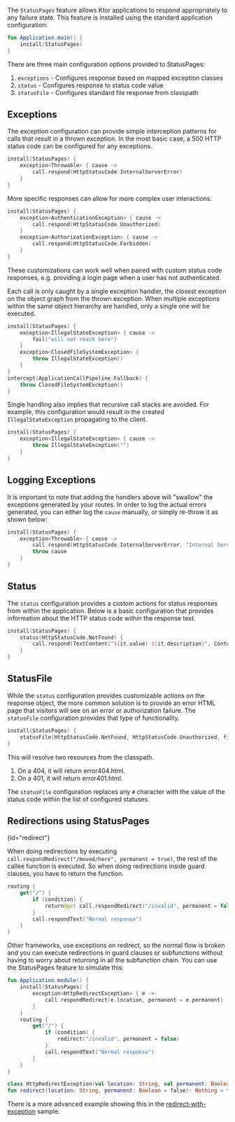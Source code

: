 [//]: # (title: Status Pages)
[//]: # (caption: Handle Exceptions and Customize Status Pages)
[//]: # (category: servers)
[//]: # (permalink: /servers/features/status-pages.html)
[//]: # (feature: feature)
[//]: # (artifact: io.ktor)
[//]: # (class: io.ktor.features.StatusPages)
[//]: # (redirect_from: redirect_from)
[//]: # (- /features/status-pages.html: - /features/status-pages.html)
[//]: # (ktor_version_review: 1.0.0)

The `StatusPages` feature allows Ktor applications to respond appropriately to any failure state. 
This feature is installed using the standard application configuration:

```kotlin
fun Application.main() {
    install(StatusPages)
}
```

There are three main configuration options provided to StatusPages:

1. `exceptions` - Configures response based on mapped exception classes 
2. `status` - Configures response to status code value
3. `statusFile` - Configures standard file response from classpath







## Exceptions 

The exception configuration can provide simple interception patterns for calls that result in a thrown exception. In the most basic case, a 500 HTTP status code can be configured for any exceptions.

```kotlin
install(StatusPages) {
    exception<Throwable> { cause ->
        call.respond(HttpStatusCode.InternalServerError)
    }
}
```

More specific responses can allow for more complex user interactions.

```kotlin
install(StatusPages) {
    exception<AuthenticationException> { cause ->
        call.respond(HttpStatusCode.Unauthorized)
    }
    exception<AuthorizationException> { cause ->
        call.respond(HttpStatusCode.Forbidden)
    }
}
```

These customizations can work well when paired with custom status code responses, e.g. providing a login page when a user has not authenticated.

Each call is only caught by a single exception handler, the closest exception on the object graph from the thrown exception. When multiple exceptions within the same object hierarchy are handled, only a single one will be executed.

```kotlin
install(StatusPages) {
    exception<IllegalStateException> { cause ->
        fail("will not reach here")
    }
    exception<ClosedFileSystemException> {
        throw IllegalStateException()
    }
}
intercept(ApplicationCallPipeline.Fallback) {
    throw ClosedFileSystemException()
}
```

Single handling also implies that recursive call stacks are avoided. For example, this configuration would result in the created `IllegalStateException` propagating to the client.

```kotlin
install(StatusPages) {
    exception<IllegalStateException> { cause ->
        throw IllegalStateException("")
    }
}
```

## Logging Exceptions

It is important to note that adding the handlers above will "swallow" the exceptions generated by your routes. In order to log the actual errors generated, you can either log the `cause` manually, or simply re-throw it as shown below:

```kotlin
install(StatusPages) {
    exception<Throwable> { cause ->
        call.respond(HttpStatusCode.InternalServerError, "Internal Server Error")
        throw cause
    }
}
```

## Status 

The `status` configuration provides a custom actions for status responses from within the application. Below is a basic configuration that provides information about the HTTP status code within the response text.

```kotlin
install(StatusPages) {
    status(HttpStatusCode.NotFound) {
        call.respond(TextContent("${it.value} ${it.description}", ContentType.Text.Plain.withCharset(Charsets.UTF_8), it))
    }
}
```

## StatusFile 

While the `status` configuration provides customizable actions on the response object, the more common solution is to provide an error HTML page that visitors will see on an error or authorization failure. The `statusFile` configuration provides that type of functionality.

```kotlin
install(StatusPages) {
    statusFile(HttpStatusCode.NotFound, HttpStatusCode.Unauthorized, filePattern = "error#.html")
}
```

This will resolve two resources from the classpath.

1. On a 404, it will return error404.html.
2. On a 401, it will return error401.html.

The `statusFile` configuration replaces any `#` character with the value of the status code within the list of configured statuses.

## Redirections using StatusPages
{id="redirect"}

When doing redirections by executing `call.respondRedirect("/moved/here", permanent = true)`, the rest of the callee function is executed.
So when doing redirections inside guard clauses, you have to return the function.

```kotlin
routing {
    get("/") {
        if (condition) {
            return@get call.respondRedirect("/invalid", permanent = false)
        }
        call.respondText("Normal response")
    }
}
```

Other frameworks, use exceptions on redirect, so the normal flow is broken and you can execute redirections in guard
clauses or subfunctions without having to worry about returning in all the subfunction chain. You can use the StatusPages
feature to simulate this:

```kotlin
fun Application.module() {
    install(StatusPages) {
        exception<HttpRedirectException> { e ->
            call.respondRedirect(e.location, permanent = e.permanent)
        }
    }
    routing {
        get("/") {
            if (condition) {
                redirect("/invalid", permanent = false)
            }
            call.respondText("Normal response")
        }
    }
}

class HttpRedirectException(val location: String, val permanent: Boolean = false) : RuntimeException()
fun redirect(location: String, permanent: Boolean = false): Nothing = throw HttpRedirectException(location, permanent)
```

There is a more advanced example showing this in the [redirect-with-exception](/samples/other/redirect-with-exception.html) sample. 